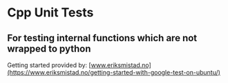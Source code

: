 Cpp Unit Tests
====

## For testing internal functions which are not wrapped to python

Getting started provided by: [www.eriksmistad.no](https://www.eriksmistad.no/getting-started-with-google-test-on-ubuntu/)
